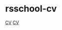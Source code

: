 # rsschool-cv

[CV](https://rom4ik8782.github.io/rsschool-cv/ "ссылка на CV markdown")
[CV](https://rom4ik8782.github.io/rsschool-cv/cv "ссылка на CV")

